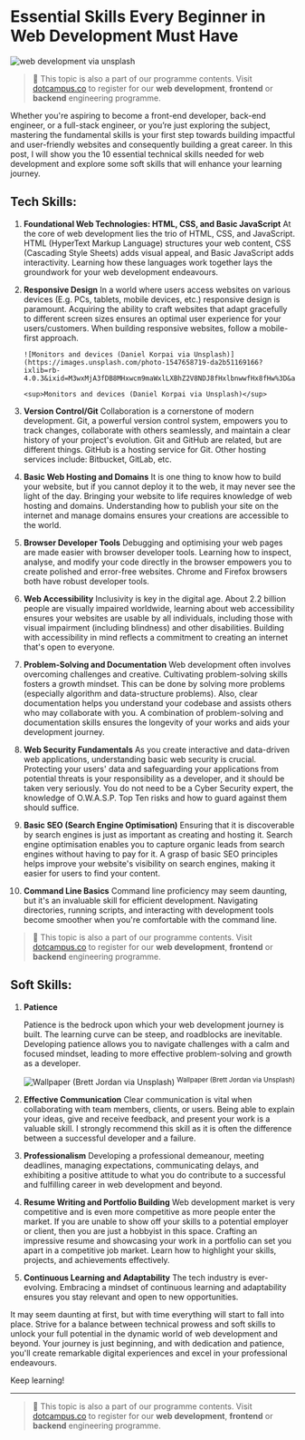 # Essential Skills Every Beginner in Web Development Must Have

![web development via unsplash](https://images.unsplash.com/photo-1461749280684-dccba630e2f6?ixlib=rb-4.0.3&q=85&fm=jpg&crop=entropy&cs=srgb&w=3600)

> 📢 This topic is also a part of our programme contents. Visit [dotcampus.co](http://dotcampus.co) to register for our **web development**, **frontend** or **backend** engineering programme.

Whether you're aspiring to become a front-end developer, back-end engineer, or a full-stack engineer, or you’re just exploring the subject, mastering the fundamental skills is your first step towards building impactful and user-friendly websites and consequently building a great career. In this post, I will show you the 10 essential technical skills needed for web development and explore some soft skills that will enhance your learning journey.

## Tech **Skills:**

1.  **Foundational Web Technologies: HTML, CSS, and Basic JavaScript**
    At the core of web development lies the trio of HTML, CSS, and JavaScript. HTML (HyperText Markup Language) structures your web content, CSS (Cascading Style Sheets) adds visual appeal, and Basic JavaScript adds interactivity. Learning how these languages work together lays the groundwork for your web development endeavours.
2.  **Responsive Design**
    In a world where users access websites on various devices (E.g. PCs, tablets, mobile devices, etc.) responsive design is paramount. Acquiring the ability to craft websites that adapt gracefully to different screen sizes ensures an optimal user experience for your users/customers. When building responsive websites, follow a mobile-first approach.

        ![Monitors and devices (Daniel Korpai via Unsplash)](https://images.unsplash.com/photo-1547658719-da2b51169166?ixlib=rb-4.0.3&ixid=M3wxMjA3fDB8MHxwcm9maWxlLXBhZ2V8NDJ8fHxlbnwwfHx8fHw%3D&auto=format&fit=crop&w=500&q=60)

        <sup>Monitors and devices (Daniel Korpai via Unsplash)</sup>

3.  **Version Control/Git**
    Collaboration is a cornerstone of modern development. Git, a powerful version control system, empowers you to track changes, collaborate with others seamlessly, and maintain a clear history of your project's evolution. Git and GitHub are related, but are different things. GitHub is a hosting service for Git. Other hosting services include: Bitbucket, GitLab, etc.
4.  **Basic Web Hosting and Domains**
    It is one thing to know how to build your website, but if you cannot deploy it to the web, it may never see the light of the day. Bringing your website to life requires knowledge of web hosting and domains. Understanding how to publish your site on the internet and manage domains ensures your creations are accessible to the world.
5.  **Browser Developer Tools**
    Debugging and optimising your web pages are made easier with browser developer tools. Learning how to inspect, analyse, and modify your code directly in the browser empowers you to create polished and error-free websites. Chrome and Firefox browsers both have robust developer tools.
6.  **Web Accessibility**
    Inclusivity is key in the digital age. About 2.2 billion people are visually impaired worldwide, learning about web accessibility ensures your websites are usable by all individuals, including those with visual impairment (including blindness) and other disabilities. Building with accessibility in mind reflects a commitment to creating an internet that's open to everyone.
7.  **Problem-Solving and Documentation**
    Web development often involves overcoming challenges and creative. Cultivating problem-solving skills fosters a growth mindset. This can be done by solving more problems (especially algorithm and data-structure problems). Also, clear documentation helps you understand your codebase and assists others who may collaborate with you. A combination of problem-solving and documentation skills ensures the longevity of your works and aids your development journey.
8.  **Web Security Fundamentals**
    As you create interactive and data-driven web applications, understanding basic web security is crucial. Protecting your users' data and safeguarding your applications from potential threats is your responsibility as a developer, and it should be taken very seriously. You do not need to be a Cyber Security expert, the knowledge of O.W.A.S.P. Top Ten risks and how to guard against them should suffice.
9.  **Basic SEO (Search Engine Optimisation)**
    Ensuring that it is discoverable by search engines is just as important as creating and hosting it. Search engine optimisation enables you to capture organic leads from search engines without having to pay for it. A grasp of basic SEO principles helps improve your website's visibility on search engines, making it easier for users to find your content.
10. **Command Line Basics**
    Command line proficiency may seem daunting, but it's an invaluable skill for efficient development. Navigating directories, running scripts, and interacting with development tools become smoother when you're comfortable with the command line.

> 📢 This topic is also a part of our programme contents. Visit [dotcampus.co](http://dotcampus.co) to register for our **web development**, **frontend** or **backend** engineering programme.

## Soft **Skills:**

1. **Patience**

   Patience is the bedrock upon which your web development journey is built. The learning curve can be steep, and roadblocks are inevitable. Developing patience allows you to navigate challenges with a calm and focused mindset, leading to more effective problem-solving and growth as a developer.

   ![Wallpaper (Brett Jordan via Unsplash)](https://images.unsplash.com/photo-1609954044392-859c21f03569?ixlib=rb-4.0.3&ixid=M3wxMjA3fDB8MHxwaG90by1wYWdlfHx8fGVufDB8fHx8fA%3D%3D&auto=format&fit=crop&w=2574&q=80)
   <sup>Wallpaper (Brett Jordan via Unsplash)</sup>

2. **Effective Communication**
   Clear communication is vital when collaborating with team members, clients, or users. Being able to explain your ideas, give and receive feedback, and present your work is a valuable skill. I strongly recommend this skill as it is often the difference between a successful developer and a failure.
3. **Professionalism**
   Developing a professional demeanour, meeting deadlines, managing expectations, communicating delays, and exhibiting a positive attitude to what you do contribute to a successful and fulfilling career in web development and beyond.
4. **Resume Writing and Portfolio Building**
   Web development market is very competitive and is even more competitive as more people enter the market. If you are unable to show off your skills to a potential employer or client, then you are just a hobbyist in this space. Crafting an impressive resume and showcasing your work in a portfolio can set you apart in a competitive job market. Learn how to highlight your skills, projects, and achievements effectively.
5. **Continuous Learning and Adaptability**
   The tech industry is ever-evolving. Embracing a mindset of continuous learning and adaptability ensures you stay relevant and open to new opportunities.

It may seem daunting at first, but with time everything will start to fall into place. Strive for a balance between technical prowess and soft skills to unlock your full potential in the dynamic world of web development and beyond. Your journey is just beginning, and with dedication and patience, you'll create remarkable digital experiences and excel in your professional endeavours.

Keep learning!

---

> 📢 This topic is also a part of our programme contents. Visit [dotcampus.co](http://dotcampus.co) to register for our **web development**, **frontend** or **backend** engineering programme.
